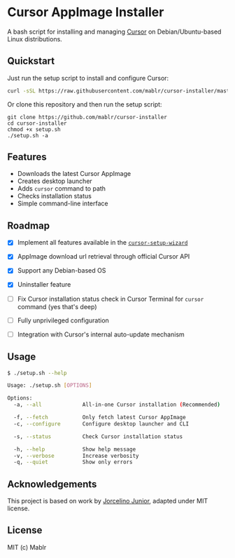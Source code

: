 # Cursor AppImage Installer

A bash script for installing and managing [Cursor](https://cursor.sh/) on Debian/Ubuntu-based Linux distributions.

## Quickstart

Just run the setup script to install and configure Cursor:
```bash
curl -sSL https://raw.githubusercontent.com/mablr/cursor-installer/master/setup.sh | bash -s -- -a
```

Or clone this repository and then run the setup script:
```
git clone https://github.com/mablr/cursor-installer
cd cursor-installer
chmod +x setup.sh
./setup.sh -a
```

## Features

- Downloads the latest Cursor AppImage
- Creates desktop launcher
- Adds `cursor` command to path
- Checks installation status
- Simple command-line interface

## Roadmap

- [x] Implement all features available in the [`cursor-setup-wizard`](https://github.com/jorcelinojunior/cursor-setup-wizard/)
- [x] AppImage download url retrieval through official Cursor API
- [x] Support any Debian-based OS
- [x] Uninstaller feature
- [ ] Fix Cursor installation status check in Cursor Terminal for `cursor` command (yes that's deep)
- [ ] Fully unprivileged configuration
- [ ] Integration with Cursor's internal auto-update mechanism


## Usage

```bash
$ ./setup.sh --help

Usage: ./setup.sh [OPTIONS]

Options:
  -a, --all             All-in-one Cursor installation (Recommended)

  -f, --fetch           Only fetch latest Cursor AppImage 
  -c, --configure       Configure desktop launcher and CLI

  -s, --status          Check Cursor installation status

  -h, --help            Show help message
  -v, --verbose         Increase verbosity
  -q, --quiet           Show only errors
```

## Acknowledgements

This project is based on work by [Jorcelino Junior](https://github.com/jorcelinojunior/cursor-setup-wizard/), adapted under MIT license.

## License

MIT (c) Mablr